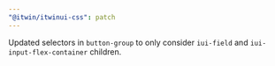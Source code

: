 ```yaml
---
"@itwin/itwinui-css": patch
---
```


Updated selectors in `button-group` to only consider `iui-field` and `iui-input-flex-container` children.
